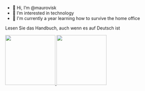 
- 👋 Hi, I’m @maurovisk
- 👀 I’m interested in technology
- 🌱 I'm currently a year learning how to survive the home office

Lesen Sie das Handbuch, auch wenn es auf Deutsch ist

<div>
<a href="https://github.com/maurovisk">
<img height="160em" src="https://github-readme-stats-git-masterrstaa-rickstaa.vercel.app/api?username=maurovisk&show_icons=true&theme=dracula&include_allcommits=true&count_private=true" />
</a>
<a href="https://github.com/maurovisk">
<img height="160em" src="https://github-readme-stats-git-masterrstaa-rickstaa.vercel.app/api/top-langs/?username=maurovisk&show_icons=true&theme=dracula&layout=compact" />
</a>
</div>
